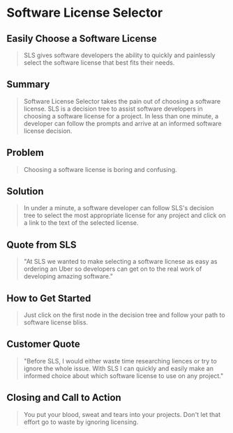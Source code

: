 # Software License Selector #

<!-- 
> This material was originally posted [here](http://www.quora.com/What-is-Amazons-approach-to-product-development-and-product-management). It is reproduced here for posterities sake.

There is an approach called "working backwards" that is widely used at Amazon. They work backwards from the customer, rather than starting with an idea for a product and trying to bolt customers onto it. While working backwards can be applied to any specific product decision, using this approach is especially important when developing new products or features.

For new initiatives a product manager typically starts by writing an internal press release announcing the finished product. The target audience for the press release is the new/updated product's customers, which can be retail customers or internal users of a tool or technology. Internal press releases are centered around the customer problem, how current solutions (internal or external) fail, and how the new product will blow away existing solutions.

If the benefits listed don't sound very interesting or exciting to customers, then perhaps they're not (and shouldn't be built). Instead, the product manager should keep iterating on the press release until they've come up with benefits that actually sound like benefits. Iterating on a press release is a lot less expensive than iterating on the product itself (and quicker!).

If the press release is more than a page and a half, it is probably too long. Keep it simple. 3-4 sentences for most paragraphs. Cut out the fat. Don't make it into a spec. You can accompany the press release with a FAQ that answers all of the other business or execution questions so the press release can stay focused on what the customer gets. My rule of thumb is that if the press release is hard to write, then the product is probably going to suck. Keep working at it until the outline for each paragraph flows. 

Oh, and I also like to write press-releases in what I call "Oprah-speak" for mainstream consumer products. Imagine you're sitting on Oprah's couch and have just explained the product to her, and then you listen as she explains it to her audience. That's "Oprah-speak", not "Geek-speak".

Once the project moves into development, the press release can be used as a touchstone; a guiding light. The product team can ask themselves, "Are we building what is in the press release?" If they find they're spending time building things that aren't in the press release (overbuilding), they need to ask themselves why. This keeps product development focused on achieving the customer benefits and not building extraneous stuff that takes longer to build, takes resources to maintain, and doesn't provide real customer benefit (at least not enough to warrant inclusion in the press release).
 -->
<!--  
## Heading ##
  > Name the product in a way the reader (i.e. your target customers) will understand. -->

## Easily Choose a Software License ##
  > SLS gives software developers the ability to quickly and painlessly select the software license that best fits their needs.

## Summary ##
  > Software License Selector takes the pain out of choosing a software license.  SLS is a decision tree to assist software developers in choosing a software license for a project.  In less than one minute, a developer can follow the prompts and arrive at an informed software license decision.  

## Problem ##
  > Choosing a software license is boring and confusing.

## Solution ##
  > In under a minute, a software developer can follow SLS's decision tree to select the most appropriate license for any project and click on a link to the text of the selected license.  

## Quote from SLS ##
  > "At SLS we wanted to make selecting a software licnese as easy as ordering an Uber so developers can get on to the real work of developing amazing software." 

## How to Get Started ##
  > Just click on the first node in the decision tree and follow your path to software license bliss.

## Customer Quote ##
  > "Before SLS, I would either waste time researching liences or try to ignore the whole issue.  With SLS I can quickly and easily make an informed choice about which software license to use on any project."

## Closing and Call to Action ##
  > You put your blood, sweat and tears into your projects.  Don't let that effort go to waste by ignoring licensing.
